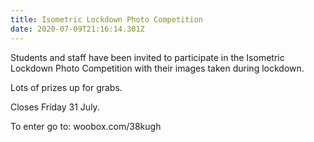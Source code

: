 ```yaml
---
title: Isometric Lockdown Photo Competition
date: 2020-07-09T21:16:14.301Z
---
```

Students and staff have been invited to participate in the Isometric Lockdown Photo Competition with their images taken during lockdown. 

Lots of prizes up for grabs. 

Closes Friday 31 July.

To enter go to: woobox.com/38kugh
